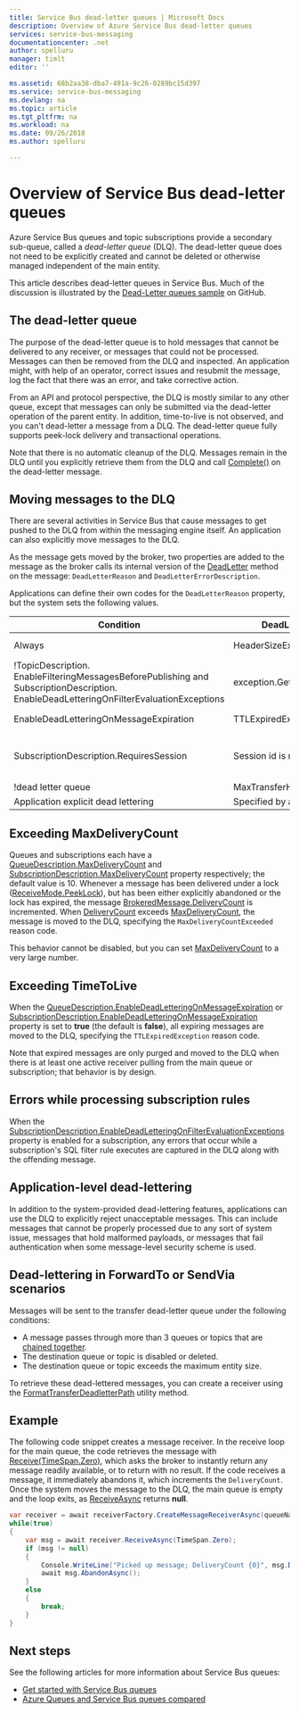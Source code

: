 ```yaml
---
title: Service Bus dead-letter queues | Microsoft Docs
description: Overview of Azure Service Bus dead-letter queues
services: service-bus-messaging
documentationcenter: .net
author: spelluru
manager: timlt
editor: ''

ms.assetid: 68b2aa38-dba7-491a-9c26-0289bc15d397
ms.service: service-bus-messaging
ms.devlang: na
ms.topic: article
ms.tgt_pltfrm: na
ms.workload: na
ms.date: 09/26/2018
ms.author: spelluru

---
```

# Overview of Service Bus dead-letter queues

Azure Service Bus queues and topic subscriptions provide a secondary sub-queue, called a *dead-letter queue* (DLQ). The dead-letter queue does not need to be explicitly created and cannot be deleted or otherwise managed independent of the main entity.

This article describes dead-letter queues in Service Bus. Much of the discussion is illustrated by the [Dead-Letter queues sample](https://github.com/Azure/azure-service-bus/tree/master/samples/DotNet/Microsoft.ServiceBus.Messaging/DeadletterQueue) on GitHub.
 
## The dead-letter queue

The purpose of the dead-letter queue is to hold messages that cannot be delivered to any receiver, or messages that could not be processed. Messages can then be removed from the DLQ and inspected. An application might, with help of an operator, correct issues and resubmit the message, log the fact that there was an error, and take corrective action. 

From an API and protocol perspective, the DLQ is mostly similar to any other queue, except that messages can only be submitted via the dead-letter operation of the parent entity. In addition, time-to-live is not observed, and you can't dead-letter a message from a DLQ. The dead-letter queue fully supports peek-lock delivery and transactional operations.

Note that there is no automatic cleanup of the DLQ. Messages remain in the DLQ until you explicitly retrieve them from the DLQ and call [Complete()](/dotnet/api/microsoft.azure.servicebus.queueclient.completeasync) on the dead-letter message.

## Moving messages to the DLQ

There are several activities in Service Bus that cause messages to get pushed to the DLQ from within the messaging engine itself. An application can also explicitly move messages to the DLQ. 

As the message gets moved by the broker, two properties are added to the message as the broker calls its internal version of the [DeadLetter](/dotnet/api/microsoft.azure.servicebus.queueclient.deadletterasync) method on the message: `DeadLetterReason` and `DeadLetterErrorDescription`.

Applications can define their own codes for the `DeadLetterReason` property, but the system sets the following values.

| Condition | DeadLetterReason | DeadLetterErrorDescription |
| --- | --- | --- |
| Always |HeaderSizeExceeded |The size quota for this stream has been exceeded. |
| !TopicDescription.<br />EnableFilteringMessagesBeforePublishing and SubscriptionDescription.<br />EnableDeadLetteringOnFilterEvaluationExceptions |exception.GetType().Name |exception.Message |
| EnableDeadLetteringOnMessageExpiration |TTLExpiredException |The message expired and was dead lettered. |
| SubscriptionDescription.RequiresSession |Session id is null. |Session enabled entity doesn't allow a message whose session identifier is null. |
| !dead letter queue |MaxTransferHopCountExceeded |Null |
| Application explicit dead lettering |Specified by application |Specified by application |

## Exceeding MaxDeliveryCount

Queues and subscriptions each have a [QueueDescription.MaxDeliveryCount](/dotnet/api/microsoft.servicebus.messaging.queuedescription.maxdeliverycount) and [SubscriptionDescription.MaxDeliveryCount](/dotnet/api/microsoft.servicebus.messaging.subscriptiondescription.maxdeliverycount) property respectively; the default value is 10. Whenever a message has been delivered under a lock ([ReceiveMode.PeekLock](/dotnet/api/microsoft.azure.servicebus.receivemode)), but has been either explicitly abandoned or the lock has expired, the message [BrokeredMessage.DeliveryCount](/dotnet/api/microsoft.servicebus.messaging.brokeredmessage) is incremented. When [DeliveryCount](/dotnet/api/microsoft.servicebus.messaging.brokeredmessage) exceeds [MaxDeliveryCount](/dotnet/api/microsoft.servicebus.messaging.queuedescription.maxdeliverycount), the message is moved to the DLQ, specifying the `MaxDeliveryCountExceeded` reason code.

This behavior cannot be disabled, but you can set [MaxDeliveryCount](/dotnet/api/microsoft.servicebus.messaging.queuedescription.maxdeliverycount) to a very large number.

## Exceeding TimeToLive

When the [QueueDescription.EnableDeadLetteringOnMessageExpiration](/dotnet/api/microsoft.servicebus.messaging.queuedescription#Microsoft_ServiceBus_Messaging_QueueDescription_EnableDeadLetteringOnMessageExpiration) or [SubscriptionDescription.EnableDeadLetteringOnMessageExpiration](/dotnet/api/microsoft.servicebus.messaging.subscriptiondescription#Microsoft_ServiceBus_Messaging_SubscriptionDescription_EnableDeadLetteringOnMessageExpiration) property is set to **true** (the default is **false**), all expiring messages are moved to the DLQ, specifying the  `TTLExpiredException` reason code.

Note that expired messages are only purged and moved to the DLQ when there is at least one active receiver pulling from the main queue or subscription; that behavior is by design.

## Errors while processing subscription rules

When the [SubscriptionDescription.EnableDeadLetteringOnFilterEvaluationExceptions](/dotnet/api/microsoft.servicebus.messaging.subscriptiondescription#Microsoft_ServiceBus_Messaging_SubscriptionDescription_EnableDeadLetteringOnFilterEvaluationExceptions) property is enabled for a subscription, any errors that occur while a subscription's SQL filter rule executes are captured in the DLQ along with the offending message.

## Application-level dead-lettering

In addition to the system-provided dead-lettering features, applications can use the DLQ to explicitly reject unacceptable messages. This can include messages that cannot be properly processed due to any sort of system issue, messages that hold malformed payloads, or messages that fail authentication when some message-level security scheme is used.

## Dead-lettering in ForwardTo or SendVia scenarios

Messages will be sent to the transfer dead-letter queue under the following conditions:

- A message passes through more than 3 queues or topics that are [chained together](service-bus-auto-forwarding.md).
- The destination queue or topic is disabled or deleted.
- The destination queue or topic exceeds the maximum entity size.

To retrieve these dead-lettered messages, you can create a receiver using the [FormatTransferDeadletterPath](/dotnet/api/microsoft.azure.servicebus.entitynamehelper.formattransferdeadletterpath) utility method.

## Example

The following code snippet creates a message receiver. In the receive loop for the main queue, the code retrieves the message with [Receive(TimeSpan.Zero)](/dotnet/api/microsoft.servicebus.messaging.messagereceiver#Microsoft_ServiceBus_Messaging_MessageReceiver_Receive_System_TimeSpan_), which asks the broker to instantly return any message readily available, or to return with no result. If the code receives a message, it immediately abandons it, which increments the  `DeliveryCount`. Once the system moves the message to the DLQ, the main queue is empty and the loop exits, as [ReceiveAsync](/dotnet/api/microsoft.servicebus.messaging.messagereceiver#Microsoft_ServiceBus_Messaging_MessageReceiver_ReceiveAsync_System_TimeSpan_) returns **null**.

```csharp
var receiver = await receiverFactory.CreateMessageReceiverAsync(queueName, ReceiveMode.PeekLock);
while(true)
{
    var msg = await receiver.ReceiveAsync(TimeSpan.Zero);
    if (msg != null)
    {
        Console.WriteLine("Picked up message; DeliveryCount {0}", msg.DeliveryCount);
        await msg.AbandonAsync();
    }
    else
    {
        break;
    }
}
```

## Next steps

See the following articles for more information about Service Bus queues:

* [Get started with Service Bus queues](service-bus-dotnet-get-started-with-queues.md)
* [Azure Queues and Service Bus queues compared](service-bus-azure-and-service-bus-queues-compared-contrasted.md)

